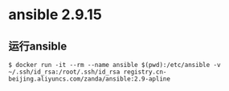 # ansible 2.9.15

## 运行ansible

```
$ docker run -it --rm --name ansible $(pwd):/etc/ansible -v ~/.ssh/id_rsa:/root/.ssh/id_rsa registry.cn-beijing.aliyuncs.com/zanda/ansible:2.9-apline
```
